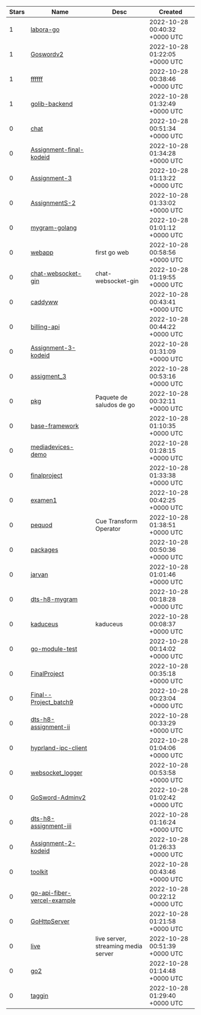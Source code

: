 | Stars | Name | Desc | Created | 
| ----- | ------- | ------------- | ------------- |
| 1 | [labora-go](https://github.com/edimar-m/labora-go) |  | 2022-10-28 00:40:32 +0000 UTC |
| 1 | [Goswordv2](https://github.com/sFFbLL/Goswordv2) |  | 2022-10-28 01:22:05 +0000 UTC |
| 1 | [ffffff](https://github.com/Sibilance/ffffff) |  | 2022-10-28 00:38:46 +0000 UTC |
| 1 | [golib-backend](https://github.com/snykk/golib-backend) |  | 2022-10-28 01:32:49 +0000 UTC |
| 0 | [chat](https://github.com/G0MMY/chat) |  | 2022-10-28 00:51:34 +0000 UTC |
| 0 | [Assignment-final-kodeid](https://github.com/mursyiedqathafi/Assignment-final-kodeid) |  | 2022-10-28 01:34:28 +0000 UTC |
| 0 | [Assignment-3](https://github.com/SuryantoRay/Assignment-3) |  | 2022-10-28 01:13:22 +0000 UTC |
| 0 | [AssignmentS-2](https://github.com/SuryantoRay/AssignmentS-2) |  | 2022-10-28 01:33:02 +0000 UTC |
| 0 | [mygram-golang](https://github.com/dfaizaditya/mygram-golang) |  | 2022-10-28 01:01:12 +0000 UTC |
| 0 | [webapp](https://github.com/NatsuiroGinga/webapp) | first go web  | 2022-10-28 00:58:56 +0000 UTC |
| 0 | [chat-websocket-gin](https://github.com/jiaswee-jiangxia/chat-websocket-gin) | chat-websocket-gin | 2022-10-28 01:19:55 +0000 UTC |
| 0 | [caddyww](https://github.com/jquepi/caddyww) |  | 2022-10-28 00:43:41 +0000 UTC |
| 0 | [billing-api](https://github.com/ZhigarinKirill/billing-api) |  | 2022-10-28 00:44:22 +0000 UTC |
| 0 | [Assignment-3-kodeid](https://github.com/mursyiedqathafi/Assignment-3-kodeid) |  | 2022-10-28 01:31:09 +0000 UTC |
| 0 | [assigment_3](https://github.com/prayogayogi/assigment_3) |  | 2022-10-28 00:53:16 +0000 UTC |
| 0 | [pkg](https://github.com/ivanvqz/pkg) | Paquete de saludos de go | 2022-10-28 00:32:11 +0000 UTC |
| 0 | [base-framework](https://github.com/qq653687050/base-framework) |  | 2022-10-28 01:10:35 +0000 UTC |
| 0 | [mediadevices-demo](https://github.com/thb-cmyk/mediadevices-demo) |  | 2022-10-28 01:28:15 +0000 UTC |
| 0 | [finalproject](https://github.com/prayogayogi/finalproject) |  | 2022-10-28 01:33:38 +0000 UTC |
| 0 | [examen1](https://github.com/JohnStukov/examen1) |  | 2022-10-28 00:42:25 +0000 UTC |
| 0 | [pequod](https://github.com/soal-one/pequod) | Cue Transform Operator | 2022-10-28 01:38:51 +0000 UTC |
| 0 | [packages](https://github.com/gongguan2018/packages) |  | 2022-10-28 00:50:36 +0000 UTC |
| 0 | [jarvan](https://github.com/yzqdev/jarvan) |  | 2022-10-28 01:01:46 +0000 UTC |
| 0 | [dts-h8-mygram](https://github.com/rasyidev/dts-h8-mygram) |  | 2022-10-28 00:18:28 +0000 UTC |
| 0 | [kaduceus](https://github.com/dylanlott/kaduceus) | kaduceus | 2022-10-28 00:08:37 +0000 UTC |
| 0 | [go-module-test](https://github.com/Rexiar/go-module-test) |  | 2022-10-28 00:14:02 +0000 UTC |
| 0 | [FinalProject](https://github.com/zicaze/FinalProject) |  | 2022-10-28 00:35:18 +0000 UTC |
| 0 | [Final--Project_batch9](https://github.com/riyanks/Final--Project_batch9) |  | 2022-10-28 00:23:04 +0000 UTC |
| 0 | [dts-h8-assignment-ii](https://github.com/rasyidev/dts-h8-assignment-ii) |  | 2022-10-28 00:33:29 +0000 UTC |
| 0 | [hyprland-ipc-client](https://github.com/labi-le/hyprland-ipc-client) |  | 2022-10-28 01:04:06 +0000 UTC |
| 0 | [websocket_logger](https://github.com/jquepi/websocket_logger) |  | 2022-10-28 00:53:58 +0000 UTC |
| 0 | [GoSword-Adminv2](https://github.com/sFFbLL/GoSword-Adminv2) |  | 2022-10-28 01:02:42 +0000 UTC |
| 0 | [dts-h8-assignment-iii](https://github.com/rasyidev/dts-h8-assignment-iii) |  | 2022-10-28 01:16:24 +0000 UTC |
| 0 | [Assignment-2-kodeid](https://github.com/mursyiedqathafi/Assignment-2-kodeid) |  | 2022-10-28 01:26:33 +0000 UTC |
| 0 | [toolkit](https://github.com/wolftsao/toolkit) |  | 2022-10-28 00:43:46 +0000 UTC |
| 0 | [go-api-fiber-vercel-example](https://github.com/jr-duarte/go-api-fiber-vercel-example) |  | 2022-10-28 00:22:12 +0000 UTC |
| 0 | [GoHttpServer](https://github.com/felixxu06/GoHttpServer) |  | 2022-10-28 01:21:58 +0000 UTC |
| 0 | [live](https://github.com/yuankang/live) | live server, streaming media server | 2022-10-28 00:51:39 +0000 UTC |
| 0 | [go2](https://github.com/jhkim1010/go2) |  | 2022-10-28 01:14:48 +0000 UTC |
| 0 | [taggin](https://github.com/Jab4r/taggin) |  | 2022-10-28 01:29:40 +0000 UTC |

